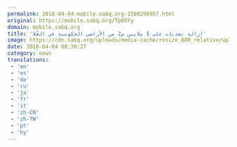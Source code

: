 ```yaml
---
permalink: 2018-04-04-mobile.sabq.org-1500290957.html
original: https://mobile.sabq.org/Tp6hYy
domain: mobile.sabq.org
title: 'إزالة تعديات على 5 ملايين م2 من الأراضي الحكومية في العُلا'
image: https://cdn.sabq.org/uploads/media-cache/resize_800_relative/uploads/material-file/5ac48809a2e840512b8ec6f6/5ac488071f7b8.jpg
date: 2018-04-04 08:30:27
category: news
translations: 
 - 'en'
 - 'es'
 - 'de'
 - 'ru'
 - 'ja'
 - 'fr'
 - 'it'
 - 'zh-CN'
 - 'zh-TW'
 - 'pt'
 - 'hy'
---
```


